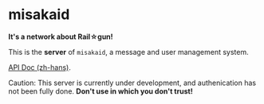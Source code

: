 # misakaid

**It's a network about Rail☆gun!**

This is the **server** of `misakaid`, a message and user management system.

[API Doc (zh-hans)](https://github.com/outloudvi/misakaid/wiki/Server-API-Doc).

Caution: This server is currently under development, and authenication has not been fully done. **Don't use in which you don't trust!**